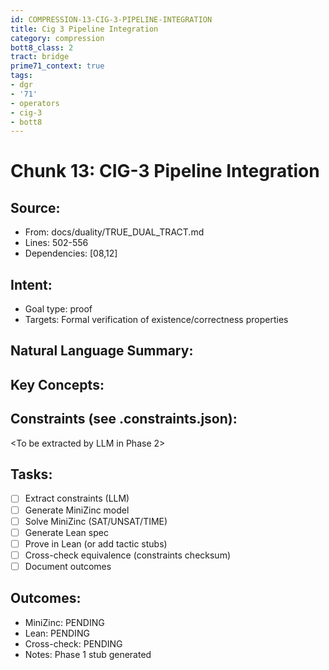 ```yaml
---
id: COMPRESSION-13-CIG-3-PIPELINE-INTEGRATION
title: Cig 3 Pipeline Integration
category: compression
bott8_class: 2
tract: bridge
prime71_context: true
tags:
- dgr
- '71'
- operators
- cig-3
- bott8
---
```



# Chunk 13: CIG-3 Pipeline Integration

## Source:
- From: docs/duality/TRUE_DUAL_TRACT.md
- Lines: 502-556
- Dependencies: [08,12]

## Intent:
- Goal type: proof
- Targets: Formal verification of existence/correctness properties

## Natural Language Summary:
<To be filled during extraction phase>

## Key Concepts:
<To be identified from source during extraction>

## Constraints (see .constraints.json):
<To be extracted by LLM in Phase 2>

## Tasks:
- [ ] Extract constraints (LLM)
- [ ] Generate MiniZinc model
- [ ] Solve MiniZinc (SAT/UNSAT/TIME)
- [ ] Generate Lean spec
- [ ] Prove in Lean (or add tactic stubs)
- [ ] Cross-check equivalence (constraints checksum)
- [ ] Document outcomes

## Outcomes:
- MiniZinc: PENDING
- Lean: PENDING
- Cross-check: PENDING
- Notes: Phase 1 stub generated
